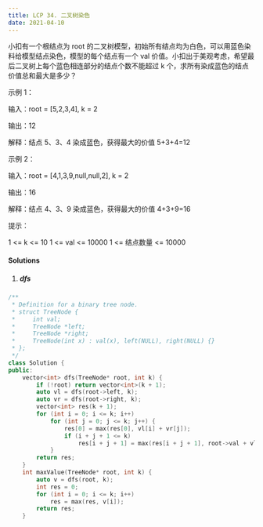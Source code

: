 ```yaml
---
title: LCP 34. 二叉树染色
date: 2021-04-10
---
```


小扣有一个根结点为 root 的二叉树模型，初始所有结点均为白色，可以用蓝色染料给模型结点染色，模型的每个结点有一个 val 价值。小扣出于美观考虑，希望最后二叉树上每个蓝色相连部分的结点个数不能超过 k 个，求所有染成蓝色的结点价值总和最大是多少？

示例 1：

输入：root = [5,2,3,4], k = 2

输出：12

解释：结点 5、3、4 染成蓝色，获得最大的价值 5+3+4=12


示例 2：

输入：root = [4,1,3,9,null,null,2], k = 2

输出：16

解释：结点 4、3、9 染成蓝色，获得最大的价值 4+3+9=16


提示：

1 <= k <= 10
1 <= val <= 10000
1 <= 结点数量 <= 10000


#### Solutions

1. ##### dfs

```c++
/**
 * Definition for a binary tree node.
 * struct TreeNode {
 *     int val;
 *     TreeNode *left;
 *     TreeNode *right;
 *     TreeNode(int x) : val(x), left(NULL), right(NULL) {}
 * };
 */
class Solution {
public:
    vector<int> dfs(TreeNode* root, int k) {
        if (!root) return vector<int>(k + 1);
        auto vl = dfs(root->left, k);
        auto vr = dfs(root->right, k);
        vector<int> res(k + 1);
        for (int i = 0; i <= k; i++)
            for (int j = 0; j <= k; j++) {
                res[0] = max(res[0], vl[i] + vr[j]);
                if (i + j + 1 <= k)
                    res[i + j + 1] = max(res[i + j + 1], root->val + vl[i] + vr[j]);
            }
        return res;
    }
    int maxValue(TreeNode* root, int k) {
        auto v = dfs(root, k);
        int res = 0;
        for (int i = 0; i <= k; i++)
            res = max(res, v[i]);
        return res;
    }

```